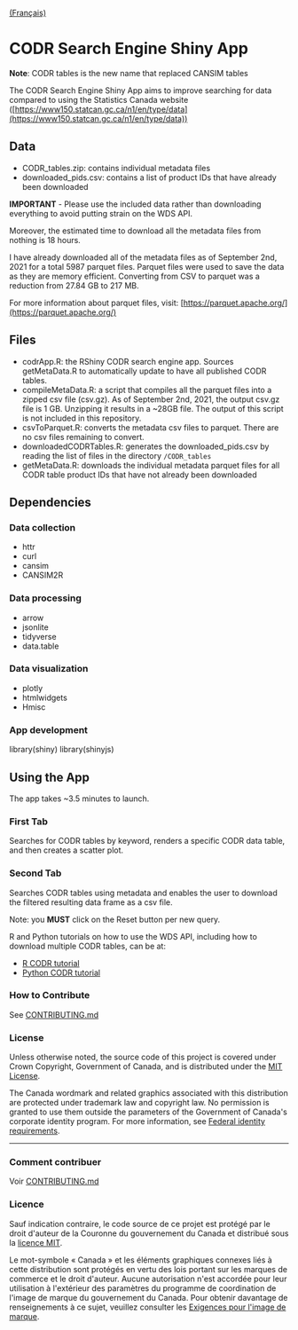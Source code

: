 [(Français)](#le-nom-du-projet)

# CODR Search Engine Shiny App

**Note**: CODR tables is the new name that replaced CANSIM tables

The CODR Search Engine Shiny App aims to improve searching for data compared to using the Statistics Canada website ([https://www150.statcan.gc.ca/n1/en/type/data](https://www150.statcan.gc.ca/n1/en/type/data))

## Data
- CODR_tables.zip: contains individual metadata files
- downloaded_pids.csv: contains a list of product IDs that have already been downloaded

**IMPORTANT** - Please use the included data rather than downloading everything to avoid putting strain on the WDS API.

Moreover, the estimated time to download all the metadata files from nothing is 18 hours.

I have already downloaded all of the metadata files as of September 2nd, 2021 for a total 5987 parquet files.
Parquet files were used to save the data as they are memory efficient. Converting from CSV to parquet was a reduction from 27.84 GB to 217 MB.

For more information about parquet files, visit: [https://parquet.apache.org/](https://parquet.apache.org/)

## Files
- codrApp.R: the RShiny CODR search engine app. Sources getMetaData.R to automatically update to have all published CODR tables.
- compileMetaData.R: a script that compiles all the parquet files into a zipped csv file (csv.gz). As of September 2nd, 2021, the output csv.gz file is 1 GB. Unzipping it results in a ~28GB file. The output of this script is not included in this repository.
- csvToParquet.R: converts the metadata csv files to parquet. There are no csv files remaining to convert.
- downloadedCODRTables.R: generates the downloaded_pids.csv by reading the list of files in the directory `/CODR_tables`
- getMetaData.R: downloads the individual metadata parquet files for all CODR table product IDs that have not already been downloaded

## Dependencies

### Data collection
- httr
- curl
- cansim
- CANSIM2R

### Data processing
- arrow
- jsonlite
- tidyverse
- data.table

### Data visualization
- plotly
- htmlwidgets
- Hmisc

### App development
library(shiny)
library(shinyjs)

## Using the App

The app takes ~3.5 minutes to launch.

### First Tab
Searches for CODR tables by keyword, renders a specific CODR data table, and then creates a scatter plot.

### Second Tab
Searches CODR tables using metadata and enables the user to download the filtered resulting data frame as a csv file.

Note: you **MUST** click on the Reset button per new query.

R and Python tutorials on how to use the WDS API, including how to download multiple CODR tables, can be at:
- [R CODR tutorial](https://github.com/DennisH3/R-notebooks/blob/master/R-Markdown/R-Notebook-Example-CODR-API.Rmd) 
- [Python CODR tutorial](https://github.com/DennisH3/jupyter-notebooks/blob/master/python/01-Python-Notebook-Example-CODR-API.ipynb)

### How to Contribute

See [CONTRIBUTING.md](CONTRIBUTING.md)

### License

Unless otherwise noted, the source code of this project is covered under Crown Copyright, Government of Canada, and is distributed under the [MIT License](LICENSE).

The Canada wordmark and related graphics associated with this distribution are protected under trademark law and copyright law. No permission is granted to use them outside the parameters of the Government of Canada's corporate identity program. For more information, see [Federal identity requirements](https://www.canada.ca/en/treasury-board-secretariat/topics/government-communications/federal-identity-requirements.html).
______________________

### Comment contribuer

Voir [CONTRIBUTING.md](CONTRIBUTING.md)

### Licence

Sauf indication contraire, le code source de ce projet est protégé par le droit d'auteur de la Couronne du gouvernement du Canada et distribué sous la [licence MIT](LICENSE).

Le mot-symbole « Canada » et les éléments graphiques connexes liés à cette distribution sont protégés en vertu des lois portant sur les marques de commerce et le droit d'auteur. Aucune autorisation n'est accordée pour leur utilisation à l'extérieur des paramètres du programme de coordination de l'image de marque du gouvernement du Canada. Pour obtenir davantage de renseignements à ce sujet, veuillez consulter les [Exigences pour l'image de marque](https://www.canada.ca/fr/secretariat-conseil-tresor/sujets/communications-gouvernementales/exigences-image-marque.html).

